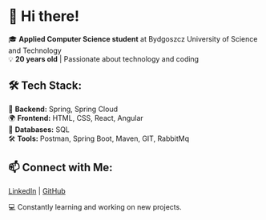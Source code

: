 # 👋 Hi there!

🎓 **Applied Computer Science student** at Bydgoszcz University of Science and Technology  
💡 **20 years old** | Passionate about technology and coding  

## 🛠️ Tech Stack:
🚀 **Backend:** Spring, Spring Cloud     
🌍 **Frontend:** HTML, CSS, React, Angular   
💾 **Databases:** SQL    
🛠️ **Tools:** Postman, Spring Boot, Maven, GIT, RabbitMq    

## 📫 Connect with Me:
[LinkedIn](https://pl.linkedin.com/in/jakub-krzywdzi%C5%84ski-a64642332?trk=people-guest_people_search-card) | [GitHub](github.com/Krzywdek19) 

💻 Constantly learning and working on new projects.
